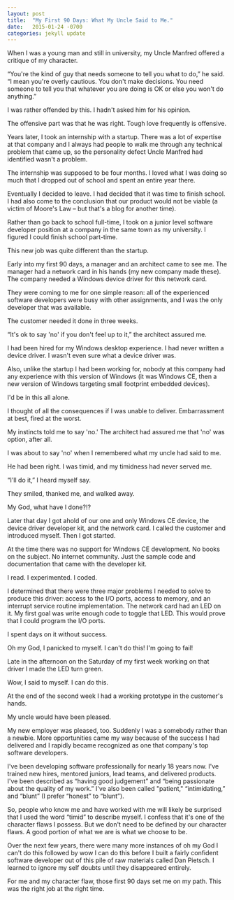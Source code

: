```yaml
---
layout: post
title:  "My First 90 Days: What My Uncle Said to Me."
date:   2015-01-24 -0700
categories: jekyll update
---
```


When I was a young man and still in university, my Uncle Manfred offered a critique of my character.

“You're the kind of guy that needs someone to tell you what to do,” he said. “I mean you're overly cautious. You don't make decisions. You need someone to tell you that whatever you are doing is OK or else you won't do anything.”

I was rather offended by this. I hadn't asked him for his opinion.

The offensive part was that he was right. Tough love frequently is offensive.

Years later, I took an internship with a startup. There was a lot of expertise at that company and I always had people to walk me through any technical problem that came up, so the personality defect Uncle Manfred had identified wasn't a problem.

The internship was supposed to be four months. I loved what I was doing so much that I dropped out of school and spent an entire year there.

Eventually I decided to leave. I had decided that it was time to finish school. I had also come to the conclusion that our product would not be viable (a victim of Moore's Law – but that's a blog for another time).

Rather than go back to school full-time, I took on a junior level software developer position at a company in the same town as my university. I figured I could finish school part-time.

This new job was quite different than the startup.

Early into my first 90 days, a manager and an architect came to see me. The manager had a network card in his hands (my new company made these). The company needed a Windows device driver for this network card.

They were coming to me for one simple reason: all of the experienced software developers were busy with other assignments, and I was the only developer that was available.

The customer needed it done in three weeks.

“It's ok to say 'no' if you don't feel up to it,” the architect assured me.

I had been hired for my Windows desktop experience. I had never written a device driver. I wasn't even sure what a device driver was.

Also, unlike the startup I had been working for, nobody at this company had any experience with this version of Windows (it was Windows CE, then a new version of Windows targeting small footprint embedded devices).

I'd be in this all alone.

I thought of all the consequences if I was unable to deliver. Embarrassment at best, fired at the worst.

My instincts told me to say 'no.' The architect had assured me that 'no' was option, after all.

I was about to say 'no' when I remembered what my uncle had said to me.

He had been right. I was timid, and my timidness had never served me.

“I'll do it,” I heard myself say.

They smiled, thanked me, and walked away.

My God, what have I done?!?

Later that day I got ahold of our one and only Windows CE device, the device driver developer kit, and the network card. I called the customer and introduced myself. Then I got started.

At the time there was no support for Windows CE development. No books on the subject. No internet community. Just the sample code and documentation that came with the developer kit.

I read. I experimented. I coded.

I determined that there were three major problems I needed to solve to produce this driver: access to the I/O ports, access to memory, and an interrupt service routine implementation. The network card had an LED on it. My first goal was write enough code to toggle that LED. This would prove that I could program the I/O ports.

I spent days on it without success.

Oh my God, I panicked to myself. I can't do this! I'm going to fail!

Late in the afternoon on the Saturday of my first week working on that driver I made the LED turn green.

Wow, I said to myself. I can do this.

At the end of the second week I had a working prototype in the customer's hands.

My uncle would have been pleased.

My new employer was pleased, too. Suddenly I was a somebody rather than a newbie. More opportunities came my way because of the success I had delivered and I rapidly became recognized as one that company's top software developers.

I've been developing software professionally for nearly 18 years now. I've trained new hires, mentored juniors, lead teams, and delivered products. I've been described as “having good judgement” and “being passionate about the quality of my work.” I've also been called "patient," “intimidating,” and “blunt” (I prefer “honest” to “blunt”).

So, people who know me and have worked with me will likely be surprised that I used the word “timid” to describe myself. I confess that it's one of the character flaws I possess. But we don't need to be defined by our character flaws. A good portion of what we are is what we choose to be.

Over the next few years, there were many more instances of oh my God I can't do this followed by wow I can do this before I built a fairly confident software developer out of this pile of raw materials called Dan Pietsch. I learned to ignore my self doubts until they disappeared entirely.

For me and my character flaw, those first 90 days set me on my path. This was the right job at the right time.